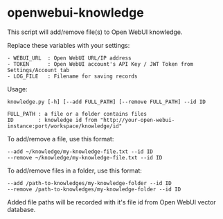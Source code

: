# openwebui-knowledge
This script will add/remove file(s) to Open WebUI knowledge.

Replace these variables with your settings:
```
- WEBUI_URL  : Open WebUI URL/IP address
- TOKEN      : Open WebUI account's API Key / JWT Token from Settings/Account tab
- LOG_FILE   : Filename for saving records
```
Usage:
```
knowledge.py [-h] [--add FULL_PATH] [--remove FULL_PATH] --id ID

FULL_PATH : a file or a folder contains files
ID        : knowledge id from "http://your-open-webui-instance:port/workspace/knowledge/id"

```
To add/remove a file, use this format:
```
--add ~/knowledge/my-knowledge-file.txt --id ID
--remove ~/knowledge/my-knowledge-file.txt --id ID
```
To add/remove files in a folder, use this format:
```
--add /path-to-knowledges/my-knowledge-folder --id ID
--remove /path-to-knowledges/my-knowledge-folder --id ID
```
Added file paths will be recorded with it's file id from Open WebUI vector database.

